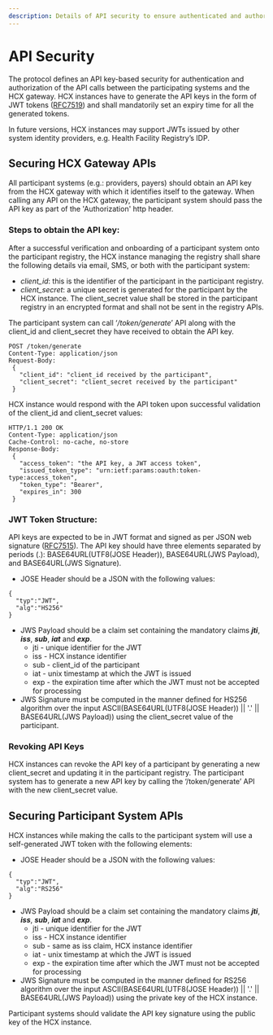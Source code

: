 ```yaml
---
description: Details of API security to ensure authenticated and authorised access to APIs
---
```


# API Security

The protocol defines an API key-based security for authentication and authorization of the API calls between the participating systems and the HCX gateway. HCX instances have to generate the API keys in the form of JWT tokens ([RFC7519](https://datatracker.ietf.org/doc/html/rfc7519)) and shall mandatorily set an expiry time for all the generated tokens.

In future versions, HCX instances may support JWTs issued by other system identity providers, e.g. Health Facility Registry’s IDP.

## **Securing HCX Gateway APIs**

All participant systems (e.g.: providers, payers) should obtain an API key from the HCX gateway with which it identifies itself to the gateway. When calling any API on the HCX gateway, the participant system should pass the API key as part of the 'Authorization' http header.

### **Steps to obtain the API key:**

After a successful verification and onboarding of a participant system onto the participant registry, the HCX instance managing the registry shall share the following details via email, SMS, or both with the participant system:

* _client\_id_: this is the identifier of the participant in the participant registry.
* _client\_secret_: a unique secret is generated for the participant by the HCX instance. The client\_secret value shall be stored in the participant registry in an encrypted format and shall not be sent in the registry APIs.

The participant system can call ‘_/token/generate_’ API along with the client\_id and client\_secret they have received to obtain the API key.

```
POST /token/generate
Content-Type: application/json
Request-Body:
 {
   "client_id": "client_id received by the participant",
   "client_secret": "client_secret received by the participant"
 }
```

HCX instance would respond with the API token upon successful validation of the client\_id and client\_secret values:

```
HTTP/1.1 200 OK
Content-Type: application/json
Cache-Control: no-cache, no-store
Response-Body:
 {
   "access_token": "the API key, a JWT access token",
   "issued_token_type": "urn:ietf:params:oauth:token-type:access_token",
   "token_type": "Bearer",
   "expires_in": 300
 }
```

### **JWT Token Structure:**

API keys are expected to be in JWT format and signed as per JSON web signature ([RFC7515](https://datatracker.ietf.org/doc/html/rfc7515)). The API key should have three elements separated by periods (.): BASE64URL(UTF8(JOSE Header)), BASE64URL(JWS Payload), and BASE64URL(JWS Signature).

* JOSE Header should be a JSON with the following values:

```
{
  "typ":"JWT",
  "alg":"HS256"
}
```

* JWS Payload should be a claim set containing the mandatory claims _**jti**_, _**iss**_, _**sub**_, _**iat**_ and _**exp**_.
  * jti - unique identifier for the JWT
  * iss - HCX instance identifier
  * sub - client\_id of the participant
  * iat - unix timestamp at which the JWT is issued
  * exp - the expiration time after which the JWT must not be accepted for processing
* JWS Signature must be computed in the manner defined for HS256 algorithm over the input ASCII(BASE64URL(UTF8(JOSE Header)) || '.' || BASE64URL(JWS Payload)) using the client\_secret value of the participant.

### **Revoking API Keys**

HCX instances can revoke the API key of a participant by generating a new client\_secret and updating it in the participant registry. The participant system has to generate a new API key by calling the ‘/token/generate’ API with the new client\_secret value.

## **Securing Participant System APIs**

HCX instances while making the calls to the participant system will use a self-generated JWT token with the following elements:

* JOSE Header should be a JSON with the following values:

```
{
  "typ":"JWT",
  "alg":"RS256"
}
```

* JWS Payload should be a claim set containing the mandatory claims _**jti**_, _**iss**_, _**sub**_, _**iat**_ and _**exp**_.
  * jti - unique identifier for the JWT
  * iss - HCX instance identifier
  * sub - same as iss claim, HCX instance identifier
  * iat - unix timestamp at which the JWT is issued
  * exp - the expiration time after which the JWT must not be accepted for processing
* JWS Signature must be computed in the manner defined for RS256 algorithm over the input ASCII(BASE64URL(UTF8(JOSE Header)) || '.' || BASE64URL(JWS Payload)) using the private key of the HCX instance.

Participant systems should validate the API key signature using the public key of the HCX instance.
